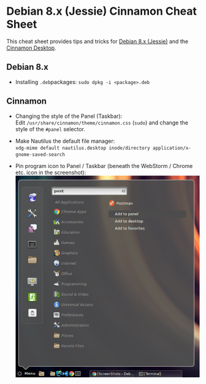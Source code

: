# Debian 8.x (Jessie) Cinnamon Cheat Sheet

This cheat sheet provides tips and tricks for [Debian 8.x (Jessie)](https://www.debian.org/releases/jessie/) and the [Cinnamon Desktop](https://github.com/linuxmint/Cinnamon).

## Debian 8.x
* Installing `.deb`packages: `sudo dpkg -i <package>.deb`


## Cinnamon

* Changing the style of the Panel (Taskbar):    
  Edit `/usr/share/cinnamon/theme/cinnamon.css` (`sudo`) and change the style of the `#panel` selector.

* Make Nautilus the default file manager:    
  `xdg-mime default nautilus.desktop inode/directory application/x-gnome-saved-search`

* Pin program icon to Panel / Taskbar (beneath the WebStorm / Chrome etc. icon in the screenshot):   
![](images/pinprogramtopanel.png)
